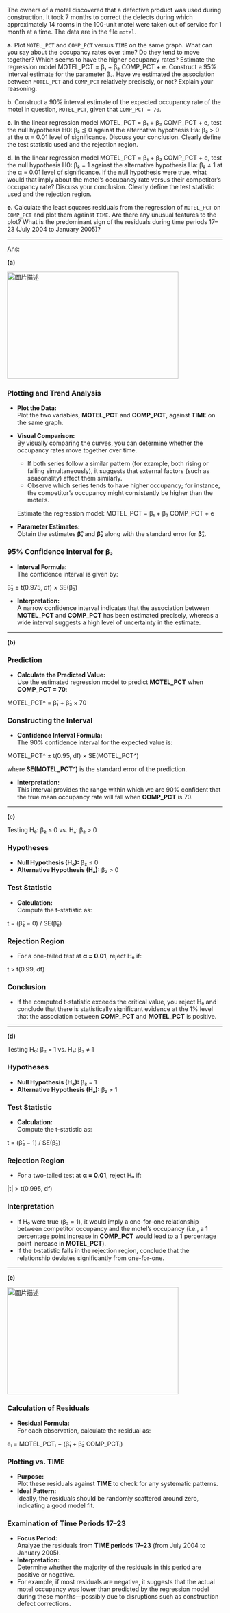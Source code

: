 The owners of a motel discovered that a defective product was used during construction. It took 7 months to correct the defects during which approximately 14 rooms in the 100-unit motel were taken out of service for 1 month at a time. The data are in the file `motel`.

**a.** Plot `MOTEL_PCT` and `COMP_PCT` versus `TIME` on the same graph. What can you say about the occupancy rates over time? Do they tend to move together? Which seems to have the higher occupancy rates? Estimate the regression model MOTEL_PCT = β₁ + β₂ COMP_PCT + e. Construct a 95% interval estimate for the parameter β₂. Have we estimated the association between `MOTEL_PCT` and `COMP_PCT` relatively precisely, or not? Explain your reasoning.

**b.** Construct a 90% interval estimate of the expected occupancy rate of the motel in question, `MOTEL_PCT`, given that `COMP_PCT = 70`.

**c.** In the linear regression model MOTEL_PCT = β₁ + β₂ COMP_PCT + e, test the null hypothesis H0: β₂ ≦ 0 against the alternative hypothesis Ha: β₂ > 0 at the α = 0.01 level of significance. Discuss your conclusion. Clearly define the test statistic used and the rejection region.

**d.** In the linear regression model MOTEL_PCT = β₁ + β₂ COMP_PCT + e, test the null hypothesis H0: β₂ = 1 against the alternative hypothesis Ha: β₂ ≠ 1 at the α = 0.01 level of significance. If the null hypothesis were true, what would that imply about the motel’s occupancy rate versus their competitor’s occupancy rate? Discuss your conclusion. Clearly define the test statistic used and the rejection region.

**e.** Calculate the least squares residuals from the regression of `MOTEL_PCT` on `COMP_PCT` and plot them against `TIME`. Are there any unusual features to the plot? What is the predominant sign of the residuals during time periods 17–23 (July 2004 to January 2005)?

---

Ans:

**(a)**

<img src="https://github.com/user-attachments/assets/64955f9d-a75c-49b8-902d-52d48edca613" alt="圖片描述" width="400" height="250" />

### Plotting and Trend Analysis
- **Plot the Data:**  
  Plot the two variables, **MOTEL_PCT** and **COMP_PCT**, against **TIME** on the same graph.
- **Visual Comparison:**  
  By visually comparing the curves, you can determine whether the occupancy rates move together over time.  
  - If both series follow a similar pattern (for example, both rising or falling simultaneously), it suggests that external factors (such as seasonality) affect them similarly.
  - Observe which series tends to have higher occupancy; for instance, the competitor’s occupancy might consistently be higher than the motel’s.

  Estimate the regression model:
MOTEL_PCT = β₁ + β₂ COMP_PCT + e

- **Parameter Estimates:**  
Obtain the estimates **β̂₁** and **β̂₂** along with the standard error for **β̂₂**.

### 95% Confidence Interval for β₂
- **Interval Formula:**  
The confidence interval is given by:

β̂₂ ± t(0.975, df) × SE(β̂₂)


- **Interpretation:**  
A narrow confidence interval indicates that the association between **MOTEL_PCT** and **COMP_PCT** has been estimated precisely, whereas a wide interval suggests a high level of uncertainty in the estimate.

---

**(b)** 

### Prediction
- **Calculate the Predicted Value:**  
Use the estimated regression model to predict **MOTEL_PCT** when **COMP_PCT = 70**:

MOTEL_PCT^ = β̂₁ + β̂₂ × 70

### Constructing the Interval
- **Confidence Interval Formula:**  
The 90% confidence interval for the expected value is:

MOTEL_PCT^ ± t(0.95, df) × SE(MOTEL_PCT^)


where **SE(MOTEL_PCT^)** is the standard error of the prediction.
- **Interpretation:**  
This interval provides the range within which we are 90% confident that the true mean occupancy rate will fall when **COMP_PCT** is 70.

---

**(c)** 

Testing H₀: β₂ ≤ 0 vs. Hₐ: β₂ > 0

### Hypotheses
- **Null Hypothesis (H₀):** β₂ ≤ 0  
- **Alternative Hypothesis (Hₐ):** β₂ > 0

### Test Statistic
- **Calculation:**  
Compute the t-statistic as:

t = (β̂₂ − 0) / SE(β̂₂)


### Rejection Region
- For a one-tailed test at **α = 0.01**, reject H₀ if:

t > t(0.99, df)


### Conclusion
- If the computed t-statistic exceeds the critical value, you reject H₀ and conclude that there is statistically significant evidence at the 1% level that the association between **COMP_PCT** and **MOTEL_PCT** is positive.

---

**(d)**  

Testing H₀: β₂ = 1 vs. Hₐ: β₂ ≠ 1

### Hypotheses
- **Null Hypothesis (H₀):** β₂ = 1  
- **Alternative Hypothesis (Hₐ):** β₂ ≠ 1

### Test Statistic
- **Calculation:**  
Compute the t-statistic as:

t = (β̂₂ − 1) / SE(β̂₂)


### Rejection Region
- For a two-tailed test at **α = 0.01**, reject H₀ if:

|t| > t(0.995, df)


### Interpretation
- If H₀ were true (β₂ = 1), it would imply a one-for-one relationship between competitor occupancy and the motel’s occupancy (i.e., a 1 percentage point increase in **COMP_PCT** would lead to a 1 percentage point increase in **MOTEL_PCT**).
- If the t-statistic falls in the rejection region, conclude that the relationship deviates significantly from one-for-one.

---

**(e)** 

<img src="https://github.com/user-attachments/assets/f8b45775-c411-45ae-a1fc-2aa9384a4c72" alt="圖片描述" width="400" height="250" />

### Calculation of Residuals
- **Residual Formula:**  
For each observation, calculate the residual as:

eᵢ = MOTEL_PCTᵢ − (β̂₁ + β̂₂ COMP_PCTᵢ)


### Plotting vs. TIME
- **Purpose:**  
Plot these residuals against **TIME** to check for any systematic patterns.
- **Ideal Pattern:**  
Ideally, the residuals should be randomly scattered around zero, indicating a good model fit.

### Examination of Time Periods 17–23
- **Focus Period:**  
Analyze the residuals from **TIME periods 17–23** (from July 2004 to January 2005).
- **Interpretation:**  
Determine whether the majority of the residuals in this period are positive or negative.  
- For example, if most residuals are negative, it suggests that the actual motel occupancy was lower than predicted by the regression model during these months—possibly due to disruptions such as construction defect corrections.
